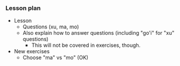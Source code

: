 ### Lesson plan

* Lesson
    * Questions (xu, ma, mo)
    * Also explain how to answer questions (including "go'i" for "xu" questions)
      * This will not be covered in exercises, though.
* New exercises
    * Choose "ma" vs "mo" (OK)
